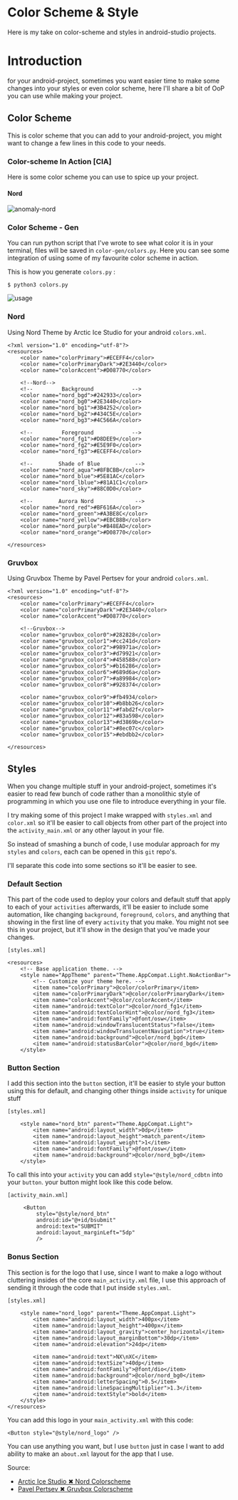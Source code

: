 # Color Scheme & Style

Here is my take on color-scheme and styles in android-studio
projects.

# Introduction
for your android-project, sometimes you want easier time to
make some changes into your styles or even color scheme, here
I'll share a bit of OoP you can use while making your project.



## Color Scheme

This is color scheme that you can add to your android-project,
you might want to change a few lines in this code to your needs.

### Color-scheme In Action [CIA]

Here is some color scheme you can use to spice up your project.

#### Nord

![anomaly-nord](screenshot/nord.png)

### Color Scheme - Gen
You can run python script that I've wrote to see what color it is
in your terminal, files will be saved in `color-gen/colors.py`.
Here you can see some integration of using some of my favourite
color scheme in action.

This is how you generate `colors.py` :

```
$ python3 colors.py
```

![usage](screenshot/usage.png)


### Nord

Using Nord Theme by Arctic Ice Studio for your android `colors.xml`.

```
<?xml version="1.0" encoding="utf-8"?>
<resources>
    <color name="colorPrimary">#ECEFF4</color>
    <color name="colorPrimaryDark">#2E3440</color>
    <color name="colorAccent">#D08770</color>

    <!--Nord-->
    <!--         Background            -->
    <color name="nord_bgd">#242933</color>
    <color name="nord_bg0">#2E3440</color>
    <color name="nord_bg1">#3B4252</color>
    <color name="nord_bg2">#434C5E</color>
    <color name="nord_bg3">#4C566A</color>
    
    <!--         Foreground            -->
    <color name="nord_fg1">#D8DEE9</color>
    <color name="nord_fg2">#E5E9F0</color>
    <color name="nord_fg3">#ECEFF4</color>
    
    <!--        Shade of Blue           -->
    <color name="nord_aqua">#8FBCBB</color>
    <color name="nord_blue">#5E81AC</color>
    <color name="nord_lblue">#81A1C1</color>
    <color name="nord_sky">#88C0D0</color>
    
    <!--        Aurora Nord             -->
    <color name="nord_red">#BF616A</color>
    <color name="nord_green">#A3BE8C</color>
    <color name="nord_yellow">#EBCB8B</color>
    <color name="nord_purple">#B48EAD</color>
    <color name="nord_orange">#D08770</color>

</resources>
```

### Gruvbox

Using Gruvbox Theme by Pavel Pertsev for your android `colors.xml`.

```
<?xml version="1.0" encoding="utf-8"?>
<resources>
    <color name="colorPrimary">#ECEFF4</color>
    <color name="colorPrimaryDark">#2E3440</color>
    <color name="colorAccent">#D08770</color>

    <!--Gruvbox-->
    <color name="gruvbox_color0">#282828</color>
    <color name="gruvbox_color1">#cc241d</color>
    <color name="gruvbox_color2">#98971a</color>
    <color name="gruvbox_color3">#d79921</color>
    <color name="gruvbox_color4">#458588</color>
    <color name="gruvbox_color5">#b16286</color>
    <color name="gruvbox_color6">#689d6a</color>
    <color name="gruvbox_color7">#a89984</color>
    <color name="gruvbox_color8">#928374</color>
    
    <color name="gruvbox_color9">#fb4934/color>
    <color name="gruvbox_color10">#b8bb26</color>
    <color name="gruvbox_color11">#fabd2f</color>
    <color name="gruvbox_color12">#83a598</color>
    <color name="gruvbox_color13">#d3869b</color>
    <color name="gruvbox_color14">#8ec07c</color>
    <color name="gruvbox_color15">#ebdbb2</color>
    
</resources>
```

## Styles

When you change multiple stuff in your android-project,
sometimes it's easier to read few bunch of code rather than
a monolithic style of programming in which you use one file
to introduce everything in your file.

I try making some of this project I make wrapped with `styles.xml` and
`color.xml` so it'll be easier to call objects from other part of the
project into the `activity_main.xml` or any other layout in your file.

So instead of smashing a bunch of code, I use modular approach for my
`styles` and `colors`, each can be opened in this `git` repo's.

I'll separate this code into some sections so it'll be easier to see.

### Default Section

This part of the code used to deploy your colors and default stuff that
apply to each of your `activities` afterwards, it'll be easier to include
some automation, like changing `background`, `foreground`, `colors`, and
anything that showing in the first line of every `activity` that you
make. You might not see this in your project, but it'll show in the design
that you've made your changes.

```
[styles.xml]

<resources>
    <!-- Base application theme. -->
    <style name="AppTheme" parent="Theme.AppCompat.Light.NoActionBar">
        <!-- Customize your theme here. -->
        <item name="colorPrimary">@color/colorPrimary</item>
        <item name="colorPrimaryDark">@color/colorPrimaryDark</item>
        <item name="colorAccent">@color/colorAccent</item>
        <item name="android:textColor">@color/nord_fg1</item>
        <item name="android:textColorHint">@color/nord_fg3</item>
        <item name="android:fontFamily">@font/osw</item>
        <item name="android:windowTranslucentStatus">false</item>
        <item name="android:windowTranslucentNavigation">true</item>
        <item name="android:background">@color/nord_bgd</item>
        <item name="android:statusBarColor">@color/nord_bgd</item>
    </style>
```

### Button Section

I add this section into the `button` section, it'll be easier to style your button using this for default, and changing other things inside `activity` for unique stuff

```
[styles.xml]

    <style name="nord_btn" parent="Theme.AppCompat.Light">
        <item name="android:layout_width">0dp</item>
        <item name="android:layout_height">match_parent</item>
        <item name="android:layout_weight">1</item>
        <item name="android:fontFamily">@font/osw</item>
        <item name="android:background">@color/nord_bg0</item>
    </style>
```
To call this into your `activity` you can add `style="@style/nord_cdbtn` into your `button`. your button might look like this code below.

```
[activity_main.xml]

     <Button
         style="@style/nord_btn"
         android:id="@+id/bsubmit"
         android:text="SUBMIT"
         android:layout_marginLeft="5dp"
         />
```

### Bonus Section

This section is for the logo that I use, since I want to make a logo without cluttering insides of the core `main_activity.xml` file, I use
this approach of sending it through the code that I put inside `styles.xml`.

```
[styles.xml]

    <style name="nord_logo" parent="Theme.AppCompat.Light">
        <item name="android:layout_width">400px</item>
        <item name="android:layout_height">400px</item>
        <item name="android:layout_gravity">center_horizontal</item>
        <item name="android:layout_marginBottom">30dp</item>
        <item name="android:elevation">24dp</item>

        <item name="android:text">NX\nXC</item>
        <item name="android:textSize">40dp</item>
        <item name="android:fontFamily">@font/dio</item>
        <item name="android:background">@color/nord_bg0</item>
        <item name="android:letterSpacing">0.5</item>
        <item name="android:lineSpacingMultiplier">1.3</item>
        <item name="android:textStyle">bold</item>
    </style>
</resources>
```
You can add this logo in your `main_activity.xml` with this code:

```
<Button style="@style/nord_logo" />
```
You can use anything you want, but I use `button` just in case I want to add ability to make an `about.xml` layout for the app that I use.

Source:

- [Arctic Ice Studio ✖ Nord Colorscheme]( https://www.nordtheme.com )
- [Pavel Pertsev ✖ Gruvbox Colorscheme]( https://github.com/morhetz/gruvbox )

